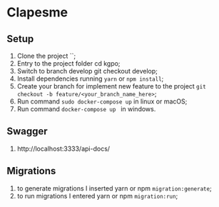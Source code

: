 # Clapesme

## Setup
1. Clone the project ``;
2. Entry to the project folder cd kgpo;
3. Switch to branch develop git checkout develop;
4. Install dependencies running `yarn` or `npm install`;
5. Create your branch for implement new feature to the project `git checkout -b feature/<your_branch_name_here>`;
6. Run command `sudo docker-compose up` in linux or macOS;
7. Run command `docker-compose up ` in windows.

## Swagger
1. http://localhost:3333/api-docs/

## Migrations
1. to generate migrations I inserted yarn or npm `migration:generate`;
2. to run migrations I entered yarn or npm `migration:run`;
